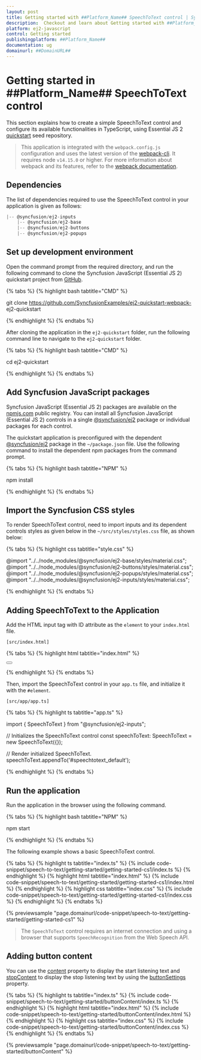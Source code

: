 ```yaml
---
layout: post
title: Getting started with ##Platform_Name## SpeechToText control | Syncfusion
description:  Checkout and learn about Getting started with ##Platform_Name## SpeechToText control of Syncfusion Essential JS 2 and more details.
platform: ej2-javascript
control: Getting started 
publishingplatform: ##Platform_Name##
documentation: ug
domainurl: ##DomainURL##
---
```


# Getting started in ##Platform_Name## SpeechToText control

This section explains how to create a simple SpeechToText control and configure its available functionalities in TypeScript, using Essential JS 2 [quickstart](https://github.com/SyncfusionExamples/ej2-quickstart-webpack-) seed repository.

> This application is integrated with the `webpack.config.js` configuration and uses the latest version of the [webpack-cli](https://webpack.js.org/api/cli/#commands). It requires node `v14.15.0` or higher. For more information about webpack and its features, refer to the [webpack documentation](https://webpack.js.org/guides/getting-started/).

## Dependencies

The list of dependencies required to use the SpeechToText control in your application is given as follows:

```javascript
|-- @syncfusion/ej2-inputs
    |-- @syncfusion/ej2-base
    |-- @syncfusion/ej2-buttons
    |-- @syncfusion/ej2-popups
```

## Set up development environment

Open the command prompt from the required directory, and run the following command to clone the Syncfusion JavaScript (Essential JS 2) quickstart project from [GitHub](https://github.com/SyncfusionExamples/ej2-quickstart-webpack-).

{% tabs %}
{% highlight bash tabtitle="CMD" %}

git clone https://github.com/SyncfusionExamples/ej2-quickstart-webpack- ej2-quickstart

{% endhighlight %}
{% endtabs %}

After cloning the application in the `ej2-quickstart` folder, run the following command line to navigate to the `ej2-quickstart` folder.

{% tabs %}
{% highlight bash tabtitle="CMD" %}

cd ej2-quickstart

{% endhighlight %}
{% endtabs %}

## Add Syncfusion JavaScript packages

Syncfusion JavaScript (Essential JS 2) packages are available on the [npmjs.com](https://www.npmjs.com/~syncfusionorg) public registry. You can install all Syncfusion JavaScript (Essential JS 2) controls in a single [@syncfusion/ej2](https://www.npmjs.com/package/@syncfusion/ej2) package or individual packages for each control.

The quickstart application is preconfigured with the dependent [@syncfusion/ej2](https://www.npmjs.com/package/@syncfusion/ej2) package in the `~/package.json` file. Use the following command to install the dependent npm packages from the command prompt.

{% tabs %}
{% highlight bash tabtitle="NPM" %}

npm install

{% endhighlight %}
{% endtabs %}

## Import the Syncfusion CSS styles

To render SpeechToText control, need to import inputs and its dependent controls styles as given below in the `~/src/styles/styles.css` file, as shown below: 

{% tabs %}
{% highlight css tabtitle="style.css" %}

@import "../../node_modules/@syncfusion/ej2-base/styles/material.css";
@import "../../node_modules/@syncfusion/ej2-buttons/styles/material.css";
@import "../../node_modules/@syncfusion/ej2-popups/styles/material.css";
@import "../../node_modules/@syncfusion/ej2-inputs/styles/material.css";

{% endhighlight %}
{% endtabs %}

## Adding SpeechToText to the Application

Add the HTML input tag with ID attribute as the `element` to your `index.html` file.

`[src/index.html]`

{% tabs %}
{% highlight html tabtitle="index.html" %}

<!DOCTYPE html>
<html lang="en">

<head>
    <title>Essential JS 2 SpeechToText</title>
    <meta charset="utf-8" />
    <meta name="viewport" content="width=device-width, initial-scale=1.0, user-scalable=no" />
    <meta name="description" content="Essential JS 2 SpeechToText" />
    <meta name="author" content="Syncfusion" />
    <link rel="shortcut icon" href="resources/favicon.ico" />
    <link href="https://maxcdn.bootstrapcdn.com/bootstrap/3.3.7/css/bootstrap.min.css" rel="stylesheet" />
</head>

<body>
    <div id="container">
        <button id="speechtotext_default"></button>
    </div>
</body>

</html>

{% endhighlight %}
{% endtabs %}

Then, import the SpeechToText control in your `app.ts` file, and initialize it with the `#element`.

`[src/app/app.ts]`

{% tabs %}
{% highlight ts tabtitle="app.ts" %}

import { SpeechToText } from "@syncfusion/ej2-inputs";

// Initializes the SpeechToText control
const speechToText: SpeechToText = new SpeechToText({});

// Render initialized SpeechToText.
speechToText.appendTo('#speechtotext_default');

{% endhighlight %}
{% endtabs %}

## Run the application

Run the application in the browser using the following command.

{% tabs %}
{% highlight bash tabtitle="NPM" %}

npm start

{% endhighlight %}
{% endtabs %}

The following example shows a basic SpeechToText control.

{% tabs %}
{% highlight ts tabtitle="index.ts" %}
{% include code-snippet/speech-to-text/getting-started/getting-started-cs1/index.ts %}
{% endhighlight %}
{% highlight html tabtitle="index.html" %}
{% include code-snippet/speech-to-text/getting-started/getting-started-cs1/index.html %}
{% endhighlight %}
{% highlight css tabtitle="index.css" %}
{% include code-snippet/speech-to-text/getting-started/getting-started-cs1/index.css %}
{% endhighlight %}
{% endtabs %}

{% previewsample "page.domainurl/code-snippet/speech-to-text/getting-started/getting-started-cs1" %}

> The `SpeechToText` control requires an internet connection and using a browser that supports `SpeechRecognition` from the Web Speech API.

## Adding button content

You can use the [content](../api/speech-to-text/buttonSettingsModel/#content) property to display the start listening text and [stopContent](../api/speech-to-text/buttonSettingsModel/#stopContent) to display the stop listening text by using the [buttonSettings](../api/speech-to-text#buttonSettings) property.

{% tabs %}
{% highlight ts tabtitle="index.ts" %}
{% include code-snippet/speech-to-text/getting-started/buttonContent/index.ts %}
{% endhighlight %}
{% highlight html tabtitle="index.html" %}
{% include code-snippet/speech-to-text/getting-started/buttonContent/index.html %}
{% endhighlight %}
{% highlight css tabtitle="index.css" %}
{% include code-snippet/speech-to-text/getting-started/buttonContent/index.css %}
{% endhighlight %}
{% endtabs %}

{% previewsample "page.domainurl/code-snippet/speech-to-text/getting-started/buttonContent" %}

